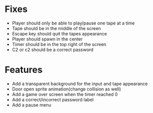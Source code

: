 # Fixes
- Player should only be able to play/pause one tape at a time
- Tape should be in the middle of the screen
- Escape key should quit the tapes appearance
- Player should spawn in the center
- Timer should be in the top right of the screen
- C2 or c2 should be a correct password

# Features
- Add a transparent background for the input and tape appearance
- Door open sprite animation(change collision as well)
- Add a game over screen when the timer reached 0
- Add a correct/incorrect password label
- Add a pause menu
